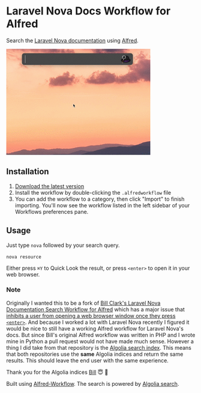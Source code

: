 # Laravel Nova Docs Workflow for Alfred

Search the [Laravel Nova documentation](https://nova.laravel.com/docs) using [Alfred](https://www.alfredapp.com/).

![demo](demo.gif)

## Installation

1. [Download the latest version](https://github.com/techouse/nova-docs-alfred-workflow/releases/latest)
2. Install the workflow by double-clicking the `.alfredworkflow` file
3. You can add the workflow to a category, then click "Import" to finish importing. You'll now see the workflow listed in the left sidebar of your Workflows preferences pane.

## Usage

Just type `nova` followed by your search query.

```
nova resource
```

Either press `⌘Y` to Quick Look the result, or press `<enter>` to open it in your web browser.

### Note

Originally I wanted this to be a fork of [Bill Clark's Laravel Nova Documentation Search Workflow for Alfred](https://github.com/billrobclark/alfred-novadoc-search) which has a 
major issue that [inhibits a user from opening a web browser window once they press `<enter>`](https://github.com/billrobclark/alfred-novadoc-search/issues/1). And because I worked
a lot with Laravel Nova recently I figured it would be nice to still have a working Alfred workflow for Laravel Nova's docs. But since Bill's original Alfred workflow was written in 
PHP and I wrote mine in Python a pull request would not have made much sense. However a thing I did take from that repository is the [Algolia search index](https://github.com/billrobclark/alfred-novadoc-search/blob/master/nova-search.php#L11).
This means that both repositories use the __same__ Algolia indices and return the same results. This should leave the end user with the same experience.

Thank you for the Algolia indices [Bill](https://github.com/billrobclark) :innocent: :beers:

Built using [Alfred-Workflow](https://github.com/deanishe/alfred-workflow).
The search is powered by [Algolia search](https://www.algolia.com).